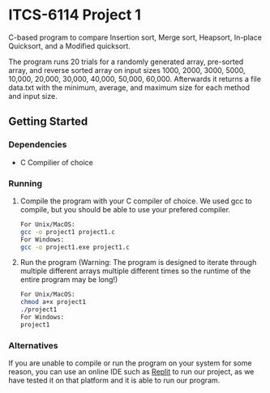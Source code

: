 # ITCS-6114 Project 1
C-based program to compare Insertion sort, Merge sort, Heapsort, In-place Quicksort, and a Modified quicksort.

The program runs 20 trials for a randomly generated array, pre-sorted array, and reverse sorted array on input sizes 1000, 2000, 3000, 5000, 10,000, 20,000, 30,000, 40,000, 50,000, 60,000. Afterwards it returns a file data.txt with the minimum, average, and maximum size for each method and input size.

## Getting Started

### Dependencies

* C Compilier of choice

### Running

1. Compile the program with your C compiler of choice. We used gcc to compile, but you should be able to use your prefered compiler.
    ```sh
    For Unix/MacOS:
    gcc -o project1 project1.c
    For Windows:
    gcc -o project1.exe project1.c
    ```
2. Run the program (Warning: The program is designed to iterate through multiple different arrays multiple different times so the runtime of the entire program may be long!)
    ```sh
    For Unix/MacOS:
    chmod a+x project1
    ./project1
    For Windows:
    project1
    ```

### Alternatives

If you are unable to compile or run the program on your system for some reason, you can use an online IDE such as [Replit](https://replit.com/) to run our project, as we have tested it on that platform and it is able to run our program.
    
